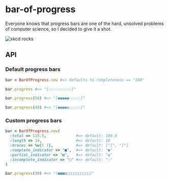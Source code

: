 # bar-of-progress

Everyone knows that progress bars are one of the hard, unsolved problems of computer science, so I decided to give it a shot.

![xkcd rocks](http://imgs.xkcd.com/comics/estimation.png)

## API

### Default progress bars

``` ruby
bar = BarOfProgress.new #=> defaults to completeness == "100"  

bar.progress #=> "[◌◌◌◌◌◌◌◌◌◌]"

bar.progress(50) #=> "[●●●●●◌◌◌◌◌]"

bar.progress(49) #=> "[●●●●◍◌◌◌◌◌]"
```

### Custom progress bars

``` ruby
bar = BarOfProgress.new(
  :total => 115.5,             #=> default: 100.0
  :length => 14,               #=> default: 10
  :braces => %w{( )},          #=> default: ["[", "]"]
  :complete_indicator => "■",  #=> default: "●"
  :partial_indicator => "▤",   #=> default: "◍"
  :incomplete_indicator => "□" #=> default: "◌"
)

bar.progress(30) #=> "(■■■▤□□□□□□□□□□)"

```
